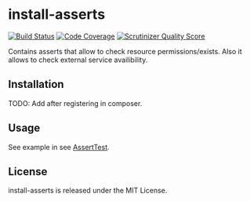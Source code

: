 install-asserts
============
[![Build Status](https://travis-ci.org/ivol84/install-asserts.svg?branch=master)](https://travis-ci.org/ivol84/install-asserts)
[![Code Coverage](https://scrutinizer-ci.com/g/ivol84/install-asserts/badges/coverage.png?b=master)](https://scrutinizer-ci.com/g/ivol84/install-asserts/?branch=master)
[![Scrutinizer Quality Score](https://scrutinizer-ci.com/g/ivol84/install-asserts/badges/quality-score.png?b=master)](https://scrutinizer-ci.com/g/ivol84/install-asserts/)

Contains asserts that allow to check resource permissions/exists.
Also it allows to check external service availibility.

Installation
------------

TODO: Add after registering in composer.

Usage
-----
See example in see [AssertTest](https://github.com/ivol84/install-asserts/blob/master/tests/AssertTest.php).


License
-------

install-asserts is released under the MIT License.
